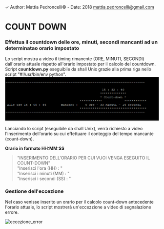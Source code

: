 ✓ Author: Mattia Pedroncelli© - Date: 2018  mattia.pedroncelli@gmail.com
  
# COUNT DOWN
### Effettua il countdown delle ore, minuti, secondi mancanti ad un determinatao orario impostato


Lo script mostra a video il timing rimanente (ORE, MINUTI, SECONDI) dall'orario attuale rispetto all'orario impostato per il calcolo del countdown. 
Script **countdown.py** eseguibile da shall Unix grazie alla prima riga nello script "#!/usr/bin/env python".   
![logo_project](./images/count-down.png)  
  
Lanciando lo script (eseguibile da shall Unix), verrà richiesto a video l'inserimento dell'orario su cui effettuare il conteggio del tempo mancante (count-down).  

**Orario in formato HH:MM:SS**

> "INSERIMENTO DELL'ORARIO PER CUI VUOI VENGA ESEGUITO IL COUNT-DOWN"  
> "Inserisci l'ora (HH) : "  
> "Inserisci i minuti (MM) : "  
> "Inserisci i secondi (SS) : "

### Gestione dell'eccezione

Nel caso venisse inserito un orario per il calcolo count-down antecedente l'orario attuale, lo script mostrerà un'eccezzione a video di segnalazione errore. 

![eccezione_error](./images/eccezione_error.png)  
 
 
